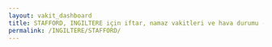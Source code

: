 ```yaml
---
layout: vakit_dashboard
title: STAFFORD, INGILTERE için iftar, namaz vakitleri ve hava durumu - ilçe/eyalet seç
permalink: /INGILTERE/STAFFORD/
---
```


<script type="text/javascript">
  var GLOBAL_COUNTRY = 'INGILTERE';
  var GLOBAL_CITY = 'STAFFORD';
  var GLOBAL_STATE = '';
  var lat = 72;
  var lon = 21;
</script>
